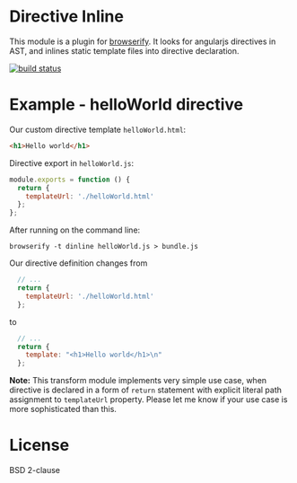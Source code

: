 Directive Inline
================

This module is a plugin for [browserify](http://browserify.org/). It looks for angularjs directives in AST, and inlines static template files into directive declaration.

[![build status](https://secure.travis-ci.org/anvaka/dinline.png)](http://travis-ci.org/anvaka/dinline)

# Example - helloWorld directive

Our custom directive template `helloWorld.html`:
``` html
<h1>Hello world</h1>
```

Directive export in `helloWorld.js`:
``` js
module.exports = function () {
  return {
    templateUrl: './helloWorld.html'
  };
};
```

After running on the command line:
```
browserify -t dinline helloWorld.js > bundle.js
```

Our directive definition changes from
``` js
  // ...
  return {
    templateUrl: './helloWorld.html'
  };
```
to
``` js
  // ...
  return {
    template: "<h1>Hello world</h1>\n"
  };
```

**Note:** This transform module implements very simple use case, when directive is declared in a form of `return` statement with explicit literal path assignment to `templateUrl` property. Please let me know if your use case is more sophisticated than this.

# License

BSD 2-clause
